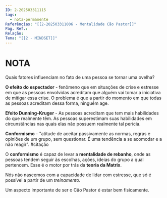 ```yaml
---
ID: 2-202503311115
tags:
  - nota-permanente
Referências: "[[2-202503311006 - Mentalidade Cão Pastor]]"
Pag. Ref.: 
Relação: 
Tema: "[[2 - MINDSET]]"
---
```

# NOTA 

Quais fatores influenciam no fato de uma pessoa se tornar uma ovelha?

**O efeito do espectador** - fenômeno que em situações de crise e estresse em que as pessoas envolvidas acreditam que alguém vai tomar a iniciativa de mitigar essa crise. O problema é que a partir do momento em que todas as pessoas acreditam dessa forma, ninguém age.

**Efeito Dunning-Kruger** - As pessoas acreditam que tem mais habilidades do que realmente têm. As pessoas superestimam suas habilidades em circunstâncias nas quais elas não possuem realmente tal perícia.

**Conformismo** - "atitude de aceitar passivamente as normas, regras e opiniões de um grupo, sem questionar. É uma tendência a se acomodar e a não reagir". #citação 

O **conformismo** é capaz de levar a **mentalidade de rebanho**, onde as pessoas tendem seguir às escolhas, ações, ideias do grupo a qual pertencem. Esse é o motor por trás da **teoria da Matrix**.

Nós não nascemos com a capacidade de lidar com estresse, que só é possível a partir de um *treinamento.*

Um aspecto importante de ser o Cão Pastor é estar bem fisicamente.


